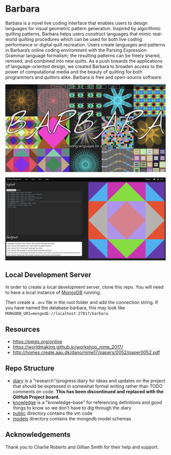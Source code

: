 # Barbara

Barbara is a novel live coding interface that enables users to design languages for visual geometric pattern generation. 
Inspired by algorithmic quilting patterns, Barbara helps users construct languages that mimic real-world quilting procedures 
which can be used for both live coding performance or digital quilt recreation. Users create languages and patterns in 
Barbara’s online coding environment with the Parsing Expression Grammar language formalism; the resulting patterns can 
be freely shared, remixed, and combined into new quilts. As a push towards the applications of language-oriented design, 
we created Barbara to broaden access to the power of computational media and the beauty of quilting for both programmers 
and quilters alike. Barbara is free and open-source software.

![Homepage](img/new_homepage.png)

![Playground](img/playground.png)

## Local Development Server

In order to create a local development server, clone this repo. You will need to have a local instance of [MongoDB](https://docs.mongodb.com/manual/administration/install-community/) running. 

Then create a `.env` file in the root folder and add the connection string. If you have named the database barbara, this may look like `MONGODB_URI=mongodb://localhost:27017/barbara`.

## Resources

- https://pegjs.org/online
- https://worldmaking.github.io/workshop_nime_2017/
- http://homes.create.aau.dk/dano/nime17/papers/0052/paper0052.pdf



## Repo Structure

- [diary](diary.md) is a "research"/progress diary for ideas and updates on the project that should be expressed in somewhat formal writing rather than TODO comments on code. **This has been discontinued and replaced with the GitHub Project board.**
- [knowledge](knowledge.md) is a "knowledge-base" for referencing definitions and good things to know so we don't have to dig through the diary
- [public](public) directory contains the vm code
- [models](models) directory contains the mongodb model schemas

## Acknowledgements

Thank you to Charlie Roberts and Gillian Smith for their help and support.
